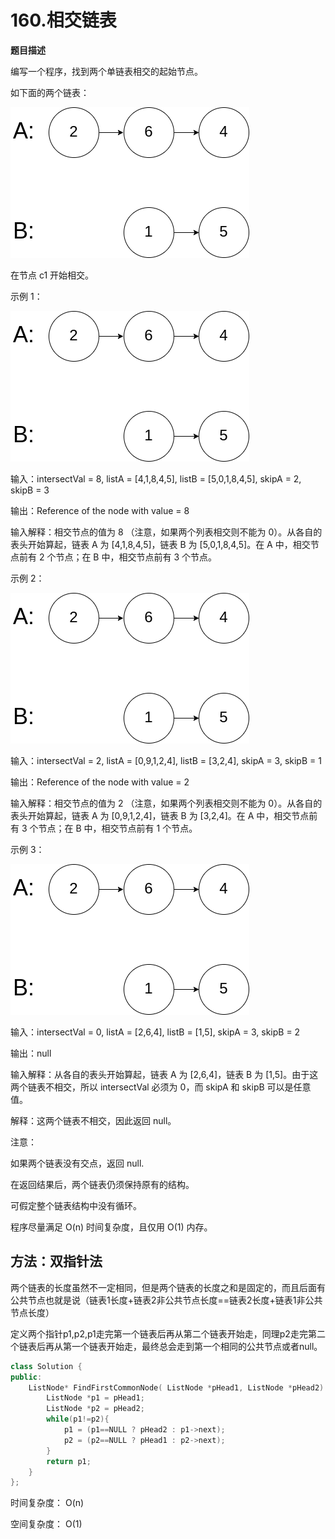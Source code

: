 # 160.相交链表

**题目描述**

编写一个程序，找到两个单链表相交的起始节点。

如下面的两个链表：

![img](.pic/160.相交链表/clipboard.png)

在节点 c1 开始相交。

 

示例 1：

![img](.pic/160.相交链表/clipboard.png)

输入：intersectVal = 8, listA = [4,1,8,4,5], listB = [5,0,1,8,4,5], skipA = 2, skipB = 3

输出：Reference of the node with value = 8

输入解释：相交节点的值为 8 （注意，如果两个列表相交则不能为 0）。从各自的表头开始算起，链表 A 为 [4,1,8,4,5]，链表 B 为 [5,0,1,8,4,5]。在 A 中，相交节点前有 2 个节点；在 B 中，相交节点前有 3 个节点。

 

示例 2：

![img](.pic/160.相交链表/clipboard.png)

输入：intersectVal = 2, listA = [0,9,1,2,4], listB = [3,2,4], skipA = 3, skipB = 1

输出：Reference of the node with value = 2

输入解释：相交节点的值为 2 （注意，如果两个列表相交则不能为 0）。从各自的表头开始算起，链表 A 为 [0,9,1,2,4]，链表 B 为 [3,2,4]。在 A 中，相交节点前有 3 个节点；在 B 中，相交节点前有 1 个节点。

 

示例 3：

![img](.pic/160.相交链表/clipboard.png)

输入：intersectVal = 0, listA = [2,6,4], listB = [1,5], skipA = 3, skipB = 2

输出：null

输入解释：从各自的表头开始算起，链表 A 为 [2,6,4]，链表 B 为 [1,5]。由于这两个链表不相交，所以 intersectVal 必须为 0，而 skipA 和 skipB 可以是任意值。

解释：这两个链表不相交，因此返回 null。

 

注意：

如果两个链表没有交点，返回 null.

在返回结果后，两个链表仍须保持原有的结构。

可假定整个链表结构中没有循环。

程序尽量满足 O(n) 时间复杂度，且仅用 O(1) 内存。



## 方法：双指针法

两个链表的长度虽然不一定相同，但是两个链表的长度之和是固定的，而且后面有公共节点也就是说（链表1长度+链表2非公共节点长度==链表2长度+链表1非公共节点长度）

定义两个指针p1,p2,p1走完第一个链表后再从第二个链表开始走，同理p2走完第二个链表后再从第一个链表开始走，最终总会走到第一个相同的公共节点或者null。

```C++
class Solution {
public:
    ListNode* FindFirstCommonNode( ListNode *pHead1, ListNode *pHead2) {
        ListNode *p1 = pHead1;
        ListNode *p2 = pHead2;
        while(p1!=p2){
            p1 = (p1==NULL ? pHead2 : p1->next);
            p2 = (p2==NULL ? pHead1 : p2->next);
        }
        return p1;
    }
};
```

时间复杂度： O(n) 

空间复杂度： O(1)